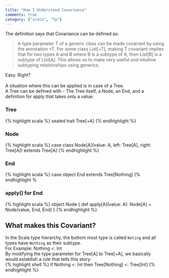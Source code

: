 ```yaml
---  
title: "How I Understand Covariance"
comments: true
category: ["scala", "fp"]
---  
```

The definition says that Covariance can be defined as:  
>A type parameter T of a generic class can be made covariant by using the annotation +T. For some class List[+T], making T covariant implies that for two types A and B where B is a subtype of A, then List[B] is a subtype of List[A]. This allows us to make very useful and intuitive subtyping relationships using generics.  

Easy. Right?  
\
A situation where this can be applied is in case of a Tree.
\
A Tree can be defined with - The Tree itself, a Node, an End, and a definition for apply that takes only a value: 
### Tree
{% highlight scala %}
sealed trait Tree[+A]
{% endhighlight %}  

### Node
{% highlight scala %}
case class Node[A](value: A, left: Tree[A], right: Tree[A]) extends Tree[A]
{% endhighlight %}
### End
{% highlight scala %}
case object End extends Tree[Nothing]
{% endhighlight %
### apply() for End 
{% highlight scala %}
object Node {
  def apply[A](value: A): Node[A] = Node(value, End, End)
}
{% endhighlight %}
## What makes this Covariant?
In the Scala type hierarchy, the bottom most type is called `Noting` and all types have `Nothing` as their subtype.<br/>
For Example: Nothing <: Int<br/>
By modifying the type parameter for Tree[A] to Tree[+A], we basically would establish a rule that tells this story:<br/>
{% highlight shell %}
if Nothing <: Int then Tree[Nothing] <: Tree[Int]
{% endhighlight %}  
